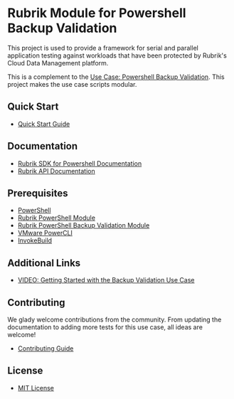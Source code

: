 # Rubrik Module for Powershell Backup Validation

This project is used to provide a framework for serial and parallel application testing against workloads that have been protected by Rubrik's Cloud Data Management platform.

This is a complement to the [Use Case: Powershell Backup Validation](https://github.com/rubrikinc/use-case-powershell-backup-validation). This project makes the use case scripts modular.

## Quick Start

* [Quick Start Guide](https://github.com/rubrikinc/Use-Case-PowerShell-Backup-Validation/blob/master/docs/quick-start.md)

## Documentation

* [Rubrik SDK for Powershell Documentation](http://rubrikinc.github.io/rubrik-sdk-for-powershell/)
* [Rubrik API Documentation](https://github.com/rubrikinc/api-documentation)

## Prerequisites

* [PowerShell](https://aka.ms/getps6)
* [Rubrik PowerShell Module](https://www.powershellgallery.com/packages/Rubrik/)
* [Rubrik PowerShell Backup Validation Module](https://github.com/rubrikinc/rubrik-module-for-powershell-backup-validation)
* [VMware PowerCLI](https://www.powershellgallery.com/packages/VMware.PowerCLI/)
* [InvokeBuild](https://www.powershellgallery.com/packages/InvokeBuild/)

## Additional Links
* [VIDEO: Getting Started with the Backup Validation Use Case](https://www.youtube.com/watch?v=OCmFpno268M&feature=youtu.be)

## Contributing
We glady welcome contributions from the community. From updating the documentation to adding more tests for this use case, all ideas are welcome!

* [Contributing Guide](https://github.com/rubrikinc/rubrik-module-for-powershell-backup-validation/blob/master/CONTRIBUTING.md)

## License
* [MIT License](https://github.com/rubrikinc/rubrik-module-for-powershell-backup-validation/blob/master/LICENSE)
